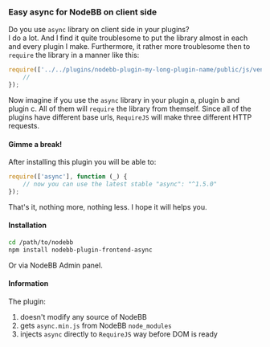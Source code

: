 ### Easy async for NodeBB on client side

Do you use `async` library on client side in your plugins?  
I do a lot. And I find it quite troublesome to put the library almost in each and every plugin I make. Furthermore, it rather more troublesome then to `require` the library in a manner like this:

```js
require(['../../plugins/nodebb-plugin-my-long-plugin-name/public/js/vendor/async/dist/async.min'], function (_) {
    //
});
```

Now imagine if you use the `async` library in your plugin a, plugin b and plugin c. All of them will `require` the library from themself. Since all of the plugins have different base urls, `RequireJS` will make three different HTTP requests.

#### Gimme a break!

After installing this plugin you will be able to:
```js
require(['async'], function (_) {
    // now you can use the latest stable "async": "^1.5.0"
});
```

That's it, nothing more, nothing less. I hope it will helps you.

#### Installation
```sh
cd /path/to/nodebb
npm install nodebb-plugin-frontend-async
```
Or via NodeBB Admin panel.

#### Information
The plugin:  
1. doesn't modify any source of NodeBB  
2. gets `async.min.js` from NodeBB `node_modules`  
3. injects `async` directly to `RequireJS` way before DOM is ready  
